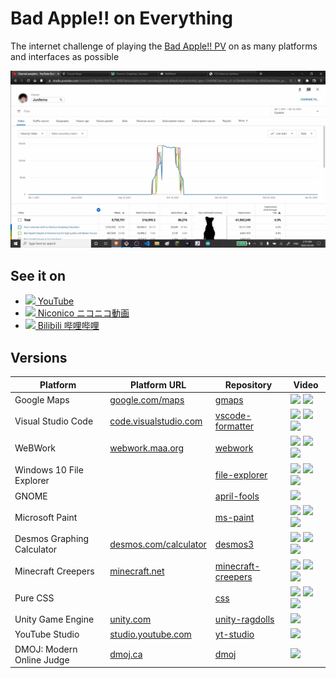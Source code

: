 # Bad Apple!! on Everything

The internet challenge of playing the [Bad Apple!! PV](https://www.youtube.com/watch?v=FtutLA63Cp8) on as many platforms and interfaces as possible

![](screenshot.png)

## See it on
 * [<img src='https://www.youtube.com/s/desktop/7449ebf7/img/favicon_32x32.png' width='16px'/> YouTube](https://www.youtube.com/playlist?list=PLsTVaNk5lQHmRy51gyAsVN16DHpv0gcfE)
 * [<img src='https://nicovideo.cdn.nimg.jp/web/images/favicon/favicon.ico' width='16px'/> Niconico ニコニコ動画](https://www.nicovideo.jp/series/209269)
 * [<img src='https://www.bilibili.com/favicon.ico?v=1' width='16px'/> Bilibili 哔哩哔哩](https://space.bilibili.com/1349584103/channel/detail?cid=191162)
 
 ## Versions
 | Platform | Platform URL | Repository | Video |
 | --- | --- | --- | --- |
 | Google Maps | [google.com/maps](https://www.google.com/maps) | [gmaps](gmaps) | [<img src='https://www.youtube.com/s/desktop/7449ebf7/img/favicon_32x32.png' width='16px'/>](https://youtu.be/r-axdVfM0c0) [<img src='https://nicovideo.cdn.nimg.jp/web/images/favicon/favicon.ico' width='16px'/>](https://www.nicovideo.jp/watch/sm38458006) |
 | Visual Studio Code | [code.visualstudio.com](https://code.visualstudio.com/) | [vscode-formatter](vscode-formatter) | [<img src='https://www.youtube.com/s/desktop/7449ebf7/img/favicon_32x32.png' width='16px'/>](https://youtu.be/cmpg-qiPYa8) [<img src='https://nicovideo.cdn.nimg.jp/web/images/favicon/favicon.ico' width='16px'/>](https://www.nicovideo.jp/watch/sm38458038) [<img src='https://www.bilibili.com/favicon.ico?v=1' width='16px'/>](https://www.bilibili.com/video/BV1eK4y1T7EP) |
 | WeBWork | [webwork.maa.org](https://webwork.maa.org/) | [webwork](webwork) | [<img src='https://www.youtube.com/s/desktop/7449ebf7/img/favicon_32x32.png' width='16px'/>](https://youtu.be/pctF1w4utug) [<img src='https://nicovideo.cdn.nimg.jp/web/images/favicon/favicon.ico' width='16px'/>](https://www.nicovideo.jp/watch/sm38493759) [<img src='https://www.bilibili.com/favicon.ico?v=1' width='16px'/>](https://www.bilibili.com/video/BV1sN411X7gV) |
 | Windows 10 File Explorer | | [file-explorer](file-explorer) | [<img src='https://www.youtube.com/s/desktop/7449ebf7/img/favicon_32x32.png' width='16px'/>](https://youtu.be/7WHA_Gi4nPA) [<img src='https://nicovideo.cdn.nimg.jp/web/images/favicon/favicon.ico' width='16px'/>](https://www.nicovideo.jp/watch/sm39003348) [<img src='https://www.bilibili.com/favicon.ico?v=1' width='16px'/>](https://www.bilibili.com/video/BV16X4y1w7SN) |
 | GNOME | | [april-fools](april-fools) | [<img src='https://www.youtube.com/s/desktop/7449ebf7/img/favicon_32x32.png' width='16px'/>](https://youtu.be/zlLQg7p_BTs) |
 | Microsoft Paint | | [ms-paint](ms-paint) | [<img src='https://www.youtube.com/s/desktop/7449ebf7/img/favicon_32x32.png' width='16px'/>](https://youtu.be/itbBubDqm70) [<img src='https://nicovideo.cdn.nimg.jp/web/images/favicon/favicon.ico' width='16px'/>](https://www.nicovideo.jp/watch/sm39003366) [<img src='https://www.bilibili.com/favicon.ico?v=1' width='16px'/>](https://www.bilibili.com/video/BV1zf4y1L7pQ) |
 | Desmos Graphing Calculator | [desmos.com/calculator](https://www.desmos.com/calculator) | [desmos3](desmos3) | [<img src='https://www.youtube.com/s/desktop/7449ebf7/img/favicon_32x32.png' width='16px'/>](https://youtu.be/MVrNn5TuMkY) [<img src='https://nicovideo.cdn.nimg.jp/web/images/favicon/favicon.ico' width='16px'/>](https://www.nicovideo.jp/watch/sm39003389) [<img src='https://www.bilibili.com/favicon.ico?v=1' width='16px'/>](https://www.bilibili.com/video/BV1fw411R7cd) |
 | Minecraft Creepers | [minecraft.net](https://www.minecraft.net/) | [minecraft-creepers](minecraft-creepers) | [<img src='https://www.youtube.com/s/desktop/7449ebf7/img/favicon_32x32.png' width='16px'/>](https://youtu.be/jC7Y-H60_V0) [<img src='https://nicovideo.cdn.nimg.jp/web/images/favicon/favicon.ico' width='16px'/>](https://www.nicovideo.jp/watch/sm39003395) [<img src='https://www.bilibili.com/favicon.ico?v=1' width='16px'/>](https://www.bilibili.com/video/BV1S44y1q7N8) |
 | Pure CSS | | [css](css) | [<img src='https://www.youtube.com/s/desktop/7449ebf7/img/favicon_32x32.png' width='16px'/>](https://youtu.be/MQbjW2VfaHs) [<img src='https://nicovideo.cdn.nimg.jp/web/images/favicon/favicon.ico' width='16px'/>](https://www.nicovideo.jp/watch/sm39007729) [<img src='https://www.bilibili.com/favicon.ico?v=1' width='16px'/>](https://www.bilibili.com/video/BV1Zg411u7xk) |
 | Unity Game Engine | [unity.com](https://unity.com/) | [unity-ragdolls](unity-ragdolls) | [<img src='https://www.youtube.com/s/desktop/7449ebf7/img/favicon_32x32.png' width='16px'/>](https://youtu.be/kjsbMFfEl8w?t=490) |
 | YouTube Studio | [studio.youtube.com](https://studio.youtube.com/) | [yt-studio](yt-studio) | [<img src='https://www.youtube.com/s/desktop/7449ebf7/img/favicon_32x32.png' width='16px'/>](https://youtu.be/WOQil8pL0oU) |
 | DMOJ: Modern Online Judge | [dmoj.ca](https://dmoj.ca/) | [dmoj](dmoj) | [<img src='https://www.youtube.com/s/desktop/7449ebf7/img/favicon_32x32.png' width='16px'/>](https://youtu.be/tZ5FBBnHfm4?t=686) |
